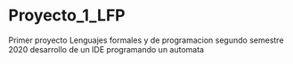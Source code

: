 # Proyecto_1_LFP
Primer proyecto Lenguajes formales y 
de programacion
segundo semestre 2020
desarrollo de un IDE 
programando un automata